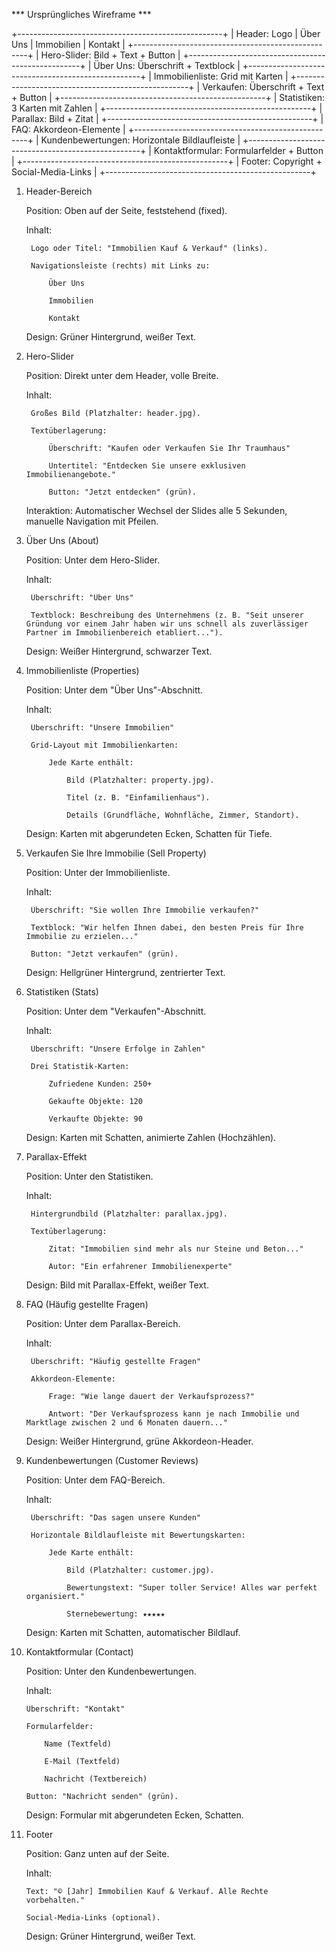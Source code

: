 *** Ursprüngliches Wireframe ***

+---------------------------------------------------+
| Header: Logo | Über Uns | Immobilien | Kontakt    |
+---------------------------------------------------+
| Hero-Slider: Bild + Text + Button                 |
+---------------------------------------------------+
| Über Uns: Überschrift + Textblock                 |
+---------------------------------------------------+
| Immobilienliste: Grid mit Karten                  |
+---------------------------------------------------+
| Verkaufen: Überschrift + Text + Button            |
+---------------------------------------------------+
| Statistiken: 3 Karten mit Zahlen                  |
+---------------------------------------------------+
| Parallax: Bild + Zitat                            |
+---------------------------------------------------+
| FAQ: Akkordeon-Elemente                           |
+---------------------------------------------------+
| Kundenbewertungen: Horizontale Bildlaufleiste     |
+---------------------------------------------------+
| Kontaktformular: Formularfelder + Button          |
+---------------------------------------------------+
| Footer: Copyright + Social-Media-Links            |
+---------------------------------------------------+

1. Header-Bereich

    Position: Oben auf der Seite, feststehend (fixed).

    Inhalt:

        Logo oder Titel: "Immobilien Kauf & Verkauf" (links).

        Navigationsleiste (rechts) mit Links zu:

            Über Uns

            Immobilien

            Kontakt

    Design: Grüner Hintergrund, weißer Text.

2. Hero-Slider

    Position: Direkt unter dem Header, volle Breite.

    Inhalt:

        Großes Bild (Platzhalter: header.jpg).

        Textüberlagerung:

            Überschrift: "Kaufen oder Verkaufen Sie Ihr Traumhaus"

            Untertitel: "Entdecken Sie unsere exklusiven Immobilienangebote."

            Button: "Jetzt entdecken" (grün).

    Interaktion: Automatischer Wechsel der Slides alle 5 Sekunden, manuelle Navigation mit Pfeilen.

3. Über Uns (About)

    Position: Unter dem Hero-Slider.

    Inhalt:

        Überschrift: "Über Uns"

        Textblock: Beschreibung des Unternehmens (z. B. "Seit unserer Gründung vor einem Jahr haben wir uns schnell als zuverlässiger Partner im Immobilienbereich etabliert...").

    Design: Weißer Hintergrund, schwarzer Text.

4. Immobilienliste (Properties)

    Position: Unter dem "Über Uns"-Abschnitt.

    Inhalt:

        Überschrift: "Unsere Immobilien"

        Grid-Layout mit Immobilienkarten:

            Jede Karte enthält:

                Bild (Platzhalter: property.jpg).

                Titel (z. B. "Einfamilienhaus").

                Details (Grundfläche, Wohnfläche, Zimmer, Standort).

    Design: Karten mit abgerundeten Ecken, Schatten für Tiefe.

5. Verkaufen Sie Ihre Immobilie (Sell Property)

    Position: Unter der Immobilienliste.

    Inhalt:

        Überschrift: "Sie wollen Ihre Immobilie verkaufen?"

        Textblock: "Wir helfen Ihnen dabei, den besten Preis für Ihre Immobilie zu erzielen..."

        Button: "Jetzt verkaufen" (grün).

    Design: Hellgrüner Hintergrund, zentrierter Text.

6. Statistiken (Stats)

    Position: Unter dem "Verkaufen"-Abschnitt.

    Inhalt:

        Überschrift: "Unsere Erfolge in Zahlen"

        Drei Statistik-Karten:

            Zufriedene Kunden: 250+

            Gekaufte Objekte: 120

            Verkaufte Objekte: 90

    Design: Karten mit Schatten, animierte Zahlen (Hochzählen).

7. Parallax-Effekt

    Position: Unter den Statistiken.

    Inhalt:

        Hintergrundbild (Platzhalter: parallax.jpg).

        Textüberlagerung:

            Zitat: "Immobilien sind mehr als nur Steine und Beton..."

            Autor: "Ein erfahrener Immobilienexperte"

    Design: Bild mit Parallax-Effekt, weißer Text.

8. FAQ (Häufig gestellte Fragen)

    Position: Unter dem Parallax-Bereich.

    Inhalt:

        Überschrift: "Häufig gestellte Fragen"

        Akkordeon-Elemente:

            Frage: "Wie lange dauert der Verkaufsprozess?"

            Antwort: "Der Verkaufsprozess kann je nach Immobilie und Marktlage zwischen 2 und 6 Monaten dauern..."

    Design: Weißer Hintergrund, grüne Akkordeon-Header.

9. Kundenbewertungen (Customer Reviews)

    Position: Unter dem FAQ-Bereich.

    Inhalt:

        Überschrift: "Das sagen unsere Kunden"

        Horizontale Bildlaufleiste mit Bewertungskarten:

            Jede Karte enthält:

                Bild (Platzhalter: customer.jpg).

                Bewertungstext: "Super toller Service! Alles war perfekt organisiert."

                Sternebewertung: ★★★★★

    Design: Karten mit Schatten, automatischer Bildlauf.

10. Kontaktformular (Contact)

    Position: Unter den Kundenbewertungen.

    Inhalt:

        Überschrift: "Kontakt"

        Formularfelder:

            Name (Textfeld)

            E-Mail (Textfeld)

            Nachricht (Textbereich)

        Button: "Nachricht senden" (grün).

    Design: Formular mit abgerundeten Ecken, Schatten.

11. Footer

    Position: Ganz unten auf der Seite.

    Inhalt:

        Text: "© [Jahr] Immobilien Kauf & Verkauf. Alle Rechte vorbehalten."

        Social-Media-Links (optional).

    Design: Grüner Hintergrund, weißer Text.
